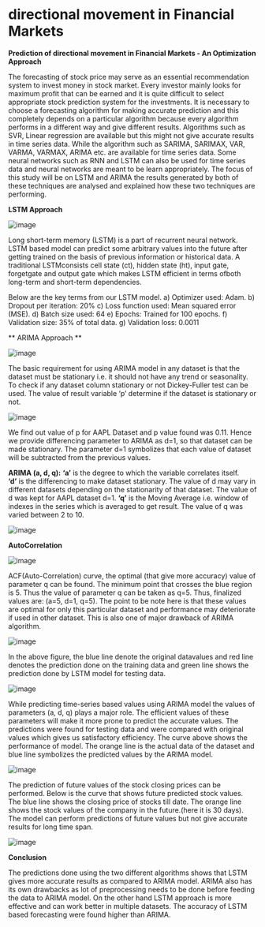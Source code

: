 # directional movement in Financial Markets  

**Prediction of directional movement in Financial Markets - An Optimization Approach**

The forecasting of stock price may serve as an essential recommendation system to invest money in stock market. Every investor mainly looks for maximum profit that can be earned and it is quite difficult to select appropriate stock prediction system for the investments. It is necessary to choose a forecasting algorithm for making accurate prediction and this completely depends on a particular algorithm because every algorithm performs in a different way and give different results. Algorithms such as SVR, Linear regression are available but this might not give accurate results in time series data. While the algorithm such as SARIMA, SARIMAX, VAR, VARMA, VARMAX, ARIMA etc. are available for time series data. Some neural networks such as RNN and LSTM can also be used for time series data and neural networks are meant to be learn appropriately. The focus of this study will be on LSTM and ARIMA the results generated by both of these techniques are analysed and explained how these two techniques are performing.

**LSTM Approach**


![image](https://user-images.githubusercontent.com/61080527/147283022-eb3d73b0-e793-4452-b01d-8a9598a4c929.png)

Long short-term memory (LSTM) is a part of recurrent neural network. LSTM based model can predict some arbitrary values into the future after getting trained on the basis of previous information or historical data. A traditional LSTMconsists cell state (ct), hidden state (ht), input gate, forgetgate and output gate which makes LSTM efficient in terms ofboth long-term and short-term dependencies.

Below are the key terms from our LSTM model.
a) Optimizer used: Adam.
b) Dropout per iteration: 20%
c) Loss function used: Mean squared error (MSE).
d) Batch size used: 64
e) Epochs: Trained for 100 epochs.
f) Validation size: 35% of total data.
g) Validation loss: 0.0011

**
ARIMA Approach **


![image](https://user-images.githubusercontent.com/61080527/147283680-6644e160-04b3-480d-bf1c-6f3fac2f2ab2.png)

The basic requirement for using ARIMA model in any dataset is that the dataset must be stationary i.e. it should not have any trend or seasonality. To check if any dataset column stationary or not Dickey-Fuller test can be used. The value of result variable ‘p’ determine if the dataset is stationary or not.

![image](https://user-images.githubusercontent.com/61080527/147284116-115ea3ba-b15b-4857-bc32-dd0b2686e4e2.png)

We find out value of p for AAPL Dataset and p value found was 0.11. Hence we provide differencing parameter to ARIMA as d=1, so that dataset can be made stationary.
The parameter d=1 symbolizes that each value of dataset will be subtracted from the previous values.

**ARIMA (a, d, q):**
	**‘a’** is the degree to which the variable correlates itself.  
         **‘d’** is the differencing to make dataset stationary. The value of d may vary in different datasets depending on the stationarity of that dataset. The value of d was kept for AAPL dataset d=1.
         **‘q’** is the Moving Average i.e. window of indexes in the series which is averaged to get result. The value of q was varied between 2 to 10.




![image](https://user-images.githubusercontent.com/61080527/147284029-b938a712-543b-4f2d-a332-968374afee23.png)


**AutoCorrelation**

![image](https://user-images.githubusercontent.com/61080527/147284360-f15780e1-96d7-4864-8734-387123b93646.png)

ACF(Auto-Correlation) curve, the optimal (that give more accuracy) value of parameter q can be found. The minimum point that crosses the blue region is 5. Thus the
value of parameter q can be taken as q=5. Thus, finalized values are: (a=5, d=1, q=5). The point to be note here is that these values are optimal for only this particular dataset and performance may deteriorate if used in other dataset. This is also one of major drawback of ARIMA algorithm.



![image](https://user-images.githubusercontent.com/61080527/147284572-3bec31f1-5652-4348-b8ef-d92f13973cac.png)

In the above figure, the blue line denote the original datavalues and red line denotes the prediction done on the training data and green line shows the prediction done by LSTM
model for testing data.

![image](https://user-images.githubusercontent.com/61080527/147284664-33195488-9b00-4491-9b82-993d8e678470.png)

While predicting time-series based values using ARIMA model the values of parameters (a, d, q) plays a major role. The efficient values of these parameters will make it more prone to predict the accurate values. The predictions were found for testing data and were compared with original values which gives us satisfactory efficiency. The curve above shows the performance of model. The orange line is the actual data of the dataset and blue line symbolizes the predicted values by the ARIMA model.


![image](https://user-images.githubusercontent.com/61080527/147284808-39fd4d0f-73d3-4ccb-9c37-8b4fa892c19d.png)

The prediction of future values of the stock closing prices can be performed. Below is the curve that shows future predicted stock values. The blue line shows the closing price of stocks till date. The orange line shows the stock values of the company in the future.(here it is 30 days). The model can perform predictions of future values but not give accurate results for long time span.


![image](https://user-images.githubusercontent.com/61080527/147284895-ffe13221-7e94-4aa3-bf34-369a4fd5706b.png)


**Conclusion**

The predictions done using the two different algorithms shows that LSTM gives more accurate results as compared to ARIMA model. ARIMA also has its own drawbacks as lot of preprocessing needs to be done before feeding the data to ARIMA model. On the other hand LSTM approach is more effective and can work better in multiple datasets. The accuracy of LSTM based forecasting were found higher than ARIMA.







